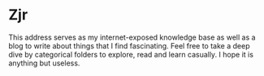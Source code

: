 # Zjr 

This address serves as my internet-exposed knowledge base as well as a blog to write about things that I find fascinating. Feel free to take a deep dive by categorical folders to explore, read and learn casually. I hope it is anything but useless.